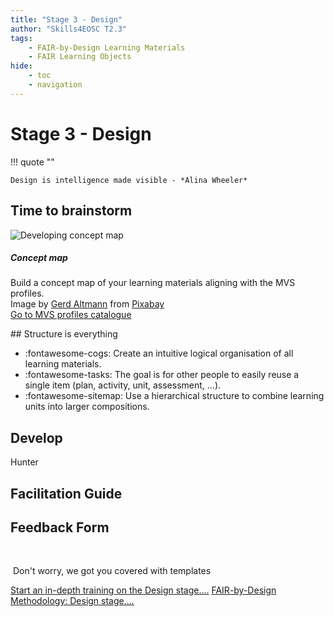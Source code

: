 ```yaml
---
title: "Stage 3 - Design"
author: "Skills4EOSC T2.3"
tags: 
    - FAIR-by-Design Learning Materials
    - FAIR Learning Objects
hide:
    - toc
    - navigation
---
```


# Stage 3 - Design

!!! quote ""

    Design is intelligence made visible - *Alina Wheeler​*

## Time to brainstorm

<div class="row">
    <div class="col-sm-4">
        <div class="card" >
        <img class="card-img-top" src="attachments/brain-3829057_640.jpg" alt="Developing concept map">
            <div class="card-body">
                <h5 class="card-title">Concept map</h5>
                <p class="card-text">Build a concept map of your learning materials aligning with the MVS profiles.</br>
                Image by <a href="https://pixabay.com/users/geralt-9301/?utm_source=link-attribution&utm_medium=referral&utm_campaign=image&utm_content=3829057">Gerd Altmann</a> from <a href="https://pixabay.com//?utm_source=link-attribution&utm_medium=referral&utm_campaign=image&utm_content=3829057">Pixabay</a></br>
                <a href="https://fair-by-design-methodology.github.io/MVS/latest/MVS%20Profiles/Civil%20Servant/civil_servant/" class="btn btn-primary stretched-link">Go to MVS profiles catalogue</a>
            </div>
        </div>
    </div>
</div>
​
## Structure is everything

<div class="grid cards" markdown>

- :fontawesome-cogs: Create an intuitive logical organisation of all learning materials. 
- :fontawesome-tasks: The goal is for other people to easily reuse a single item (plan, activity, unit, assessment, ...).
- :fontawesome-sitemap: Use a hierarchical structure to combine learning units into larger compositions.

</div>




## Develop
Hunter

## Facilitation Guide

## Feedback Form
​

​
Don't worry, we got you covered with templates​

<a href="https://fair-by-design-methodology.github.io/FAIR-by-Design_ToT/latest/Stage%203%20%E2%80%93%20Design/04-Conceptualisation/04-Conceptualisation/" class="btn btn-dark text-white btn-lg btn-block">Start an in-depth training on the Design stage....</a>
<a href="https://fair-by-design-methodology.github.io/FAIR-by-Design_Book/4%20-%20FAIR-by-design%20learning%20materials%20creation/4.1%20-%20Workflow%20stages%20description/413-design/" class="btn btn-dark text-white btn-lg btn-block">FAIR-by-Design Methodology: Design stage....</a>